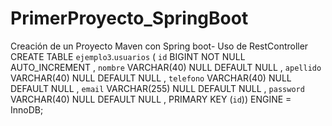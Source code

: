 # PrimerProyecto_SpringBoot
Creación de un Proyecto Maven con Spring boot- Uso de RestController
CREATE TABLE `ejemplo3`.`usuarios` ( `id` BIGINT NOT NULL AUTO_INCREMENT , `nombre` VARCHAR(40) NULL DEFAULT NULL , `apellido` VARCHAR(40) NULL DEFAULT NULL , `telefono` VARCHAR(40) NULL DEFAULT NULL , 
`email` VARCHAR(255) NULL DEFAULT NULL , `password` VARCHAR(40) NULL DEFAULT NULL , PRIMARY KEY (`id`)) ENGINE = InnoDB;

